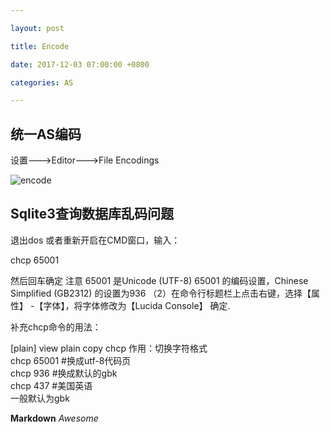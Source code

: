 ```yaml
---

layout: post  

title: Encode

date: 2017-12-03 07:00:00 +0800

categories: AS  

---
```


## 

## 统一AS编码

设置--->Editor--->File Encodings

![encode](https://cvbnt.github.io/cvbnt.github.io/assets/images/Encode.png)

## Sqlite3查询数据库乱码问题

退出dos 或者重新开启在CMD窗口，输入：

chcp 65001  

然后回车确定 
注意 65001 是Unicode (UTF-8) 65001 的编码设置，Chinese Simplified (GB2312) 的设置为936 
（2）在命令行标题栏上点击右键，选择【属性】 -【字体】，将字体修改为【Lucida Console】 确定.

补充chcp命令的用法：

[plain] view plain copy
chcp  作用：切换字符格式  
chcp 65001   #换成utf-8代码页  
chcp 936       #换成默认的gbk  
chcp 437       #美国英语   
一般默认为gbk

**Markdown**
*Awesome*